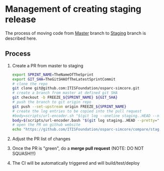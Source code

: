 # Management of creating staging release

The process of moving code from [Master](https://github.com/ITISFoundation/osparc-simcore/tree/master) branch to [Staging](https://github.com/ITISFoundation/osparc-simcore/tree/staging) branch is described here.

## Process

1. Create a PR from master to staging

    ```bash
    export SPRINT_NAME=TheNameOfTheSprint
    export GIT_SHA=TheGitSHAOfTheLatestSprintCommit
    # clone the repo
    git clone git@github.com:ITISFoundation/osparc-simcore.git
    # create a branch from master at defined git SHA
    git checkout -b FREEZE_${SPRINT_NAME} ${GIT_SHA}
    # push the branch to git origin repo
    git push --set-upstream origin FREEZE_${SPRINT_NAME}
    # create the log entries to be copied into the pull request
    #body=scripts/url-encoder.sh "$(git log --oneline staging..HEAD --no-decorate)"
    body=$(scripts/url-encoder.bash "$(git log staging..HEAD --pretty="format:- %s")")
    # open the PR on github website
    echo "https://github.com/ITISFoundation/osparc-simcore/compare/staging...FREEZE_${SPRINT_NAME}?expand=1&title=FREEZE_${SPRINT_NAME}&body=$body"

    ```

2. Adjust the PR list of changes
3. Once the PR is "green", do a **merge pull request** (NOTE: DO NOT SQUASH!!!)
4. The CI will be automatically triggered and will build/test/deploy

